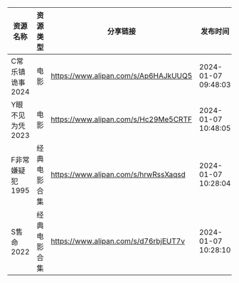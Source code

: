 | 资源名称       | 资源类型   | 分享链接                                 | 发布时间                |
| ---------- | ------ | ------------------------------------ | ------------------- |
| C常乐镇诡事2024 | 电影     | https://www.alipan.com/s/Ap6HAJkUUQ5 | 2024-01-07 09:48:03 |
| Y眼不见为凭2023 | 电影     | https://www.alipan.com/s/Hc29Me5CRTF | 2024-01-07 10:48:05 |
| F非常嫌疑犯1995 | 经典电影合集 | https://www.alipan.com/s/hrwRssXaqsd | 2024-01-07 10:28:04 |
| S售命2022    | 经典电影合集 | https://www.alipan.com/s/d76rbjEUT7v | 2024-01-07 10:28:10 |
